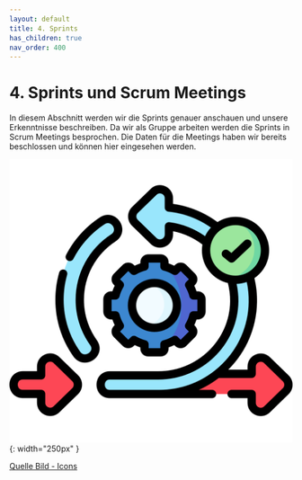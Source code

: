 ```yaml
---
layout: default
title: 4. Sprints
has_children: true
nav_order: 400
---
```


# 4. Sprints und Scrum Meetings

In diesem Abschnitt werden wir die Sprints genauer anschauen und unsere Erkenntnisse beschreiben. Da wir als Gruppe arbeiten werden die Sprints in Scrum Meetings besprochen. Die Daten für die Meetings haben wir bereits beschlossen und können hier eingesehen werden.

![Sprint](../ressources/icons/agile.png){: width="250px" }

[Quelle Bild - Icons](../anhang/quellen.html#54-icons)